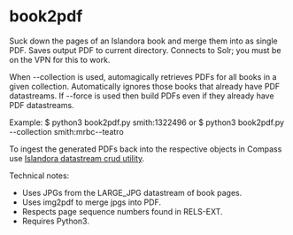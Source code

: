 # book2pdf
Suck down the pages of an Islandora book and merge them into
as single PDF. Saves output PDF to current directory. Connects to Solr; you must
be on the VPN for this to work.

When --collection is used, automagically retrieves PDFs for all books in a given
collection. Automatically ignores those books that already have PDF datastreams.
If --force is used then build PDFs even if they already have PDF datastreams.

Example:
$ python3 book2pdf.py smith:1322496
or
$ python3 book2pdf.py --collection smith:mrbc--teatro

To ingest the generated PDFs back into the respective objects in Compass use [Islandora datastream crud utility](https://github.com/SFULibrary/islandora_datastream_crud).

Technical notes:
- Uses JPGs from the LARGE_JPG datastream of book pages.
- Uses img2pdf to merge jpgs into PDF.
- Respects page sequence numbers found in RELS-EXT.
- Requires Python3.
